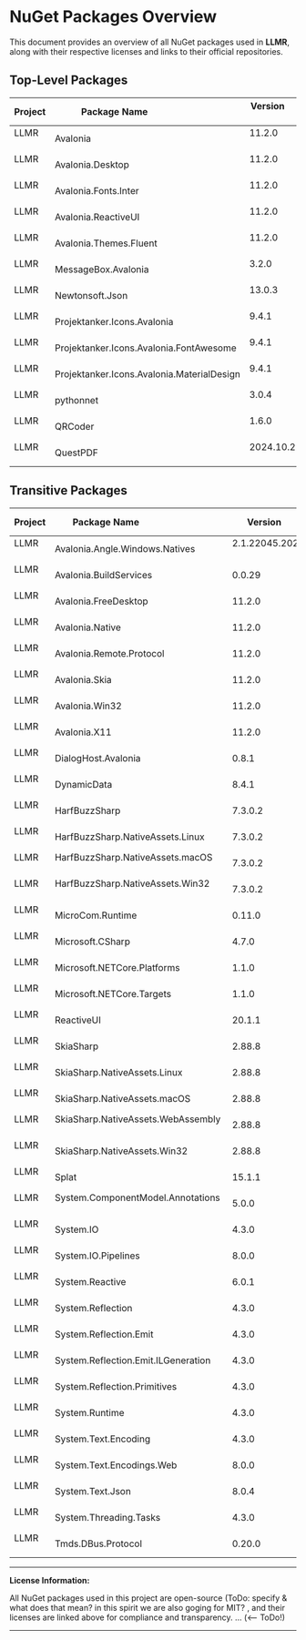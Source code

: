 <!-- 
NUGET_PACKAGES.md

This document (NUGET_PACKAGES.md) provides an overview of all NuGet packages utilized in our LLMR project, including their respective licenses and links to their official repositories. This structured overview may prove beneficial in ensuring license compliance and transparency. Additionally, the files offer a convenient method for identifying which versions of packages were employed in previous versions.
-->

# NuGet Packages Overview

This document provides an overview of all NuGet packages used in **LLMR**, along with their respective licenses and links to their official repositories.

## Top-Level Packages

| Project | Package Name                            | Version              | License          | Repository Link                                                   |
|---------|-----------------------------------------|----------------------|------------------|-------------------------------------------------------------------|
| LLMR    | Avalonia                                | 11.2.0               | [MIT](https://github.com/AvaloniaUI/Avalonia/blob/master/licence.md)              | [AvaloniaUI/Avalonia](https://github.com/AvaloniaUI/Avalonia)      |
| LLMR    | Avalonia.Desktop                        | 11.2.0               | [MIT](https://github.com/AvaloniaUI/Avalonia/blob/master/licence.md)              | [AvaloniaUI/Avalonia](https://github.com/AvaloniaUI/Avalonia)      |
| LLMR    | Avalonia.Fonts.Inter                    | 11.2.0               | [MIT](https://github.com/AvaloniaUI/Avalonia/blob/master/licence.md)              | [AvaloniaUI/Avalonia](https://github.com/AvaloniaUI/Avalonia)      |
| LLMR    | Avalonia.ReactiveUI                     | 11.2.0               | [MIT](https://github.com/AvaloniaUI/Avalonia/blob/master/licence.md)              | [AvaloniaUI/Avalonia](https://github.com/AvaloniaUI/Avalonia)      |
| LLMR    | Avalonia.Themes.Fluent                  | 11.2.0               | [MIT](https://github.com/AvaloniaUI/Avalonia/blob/master/licence.md)              | [AvaloniaUI/Avalonia](https://github.com/AvaloniaUI/Avalonia)      |
| LLMR    | MessageBox.Avalonia                     | 3.2.0                | [MIT](https://github.com/AvaloniaCommunity/MessageBox.Avalonia/blob/master/LICENSE) | [AvaloniaCommunity/MessageBox.Avalonia](https://github.com/AvaloniaCommunity/MessageBox.Avalonia) |
| LLMR    | Newtonsoft.Json                         | 13.0.3               | [MIT](https://github.com/JamesNK/Newtonsoft.Json/blob/master/LICENSE.md)              | [JamesNK/Newtonsoft.Json](https://github.com/JamesNK/Newtonsoft.Json) |
| LLMR    | Projektanker.Icons.Avalonia             | 9.4.1                | [MIT](https://github.com/Projektanker/Icons.Avalonia/blob/main/LICENSE)          | [Projektanker/Icons.Avalonia](https://github.com/Projektanker/Icons.Avalonia) |
| LLMR    | Projektanker.Icons.Avalonia.FontAwesome | 9.4.1                | [MIT](https://github.com/Projektanker/Icons.Avalonia/blob/main/LICENSE) | [Projektanker/Icons.Avalonia.FontAwesome](https://github.com/ProjektAnker/Icons.Avalonia)|
| LLMR    | Projektanker.Icons.Avalonia.MaterialDesign | 9.4.1             | [MIT](https://github.com/Projektanker/Icons.Avalonia/blob/main/LICENSE) | [Projektanker/Icons.Avalonia.MaterialDesign](https://github.com/Projektanker/Icons.Avalonia) |
| LLMR    | pythonnet                               | 3.0.4                | [MIT](https://github.com/pythonnet/pythonnet/blob/master/LICENSE)              | [pythonnet/pythonnet](https://github.com/pythonnet/pythonnet)      |
| LLMR    | QRCoder                                 | 1.6.0                | [MIT](https://github.com/codebude/QRCoder/blob/master/LICENSE.txt)            | [codebude/QRCoder](https://github.com/codebude/QRCoder/tree/master)            |
| LLMR    | QuestPDF                                | 2024.10.2            | [MIT](https://github.com/QuestPDF/QuestPDF/blob/main/LICENSE.md)          | [QuestPDF/QuestPDF](https://github.com/QuestPDF/QuestPDF/tree/main)          |

## Transitive Packages

| Project | Package Name                            | Version              | License          | Repository Link                                                   |
|---------|-----------------------------------------|----------------------|------------------|-------------------------------------------------------------------|
| LLMR    | Avalonia.Angle.Windows.Natives          | 2.1.22045.20230930   | [MIT](https://github.com/AvaloniaUI/Avalonia/blob/master/licence.md) | [AvaloniaUI/Avalonia](https://github.com/AvaloniaUI/Avalonia)      |
| LLMR    | Avalonia.BuildServices                  | 0.0.29               | [MIT](https://github.com/AvaloniaUI/Avalonia/blob/master/licence.md) | [AvaloniaUI/Avalonia](https://github.com/AvaloniaUI/Avalonia)      |
| LLMR    | Avalonia.FreeDesktop                    | 11.2.0               | [MIT](https://github.com/AvaloniaUI/Avalonia/blob/master/licence.md) | [AvaloniaUI/Avalonia](https://github.com/AvaloniaUI/Avalonia)      |
| LLMR    | Avalonia.Native                         | 11.2.0               | [MIT](https://github.com/AvaloniaUI/Avalonia/blob/master/licence.md) | [AvaloniaUI/Avalonia](https://github.com/AvaloniaUI/Avalonia)      |
| LLMR    | Avalonia.Remote.Protocol                | 11.2.0               | [MIT](https://github.com/AvaloniaUI/Avalonia/blob/master/licence.md) | [AvaloniaUI/Avalonia](https://github.com/AvaloniaUI/Avalonia)      |
| LLMR    | Avalonia.Skia                           | 11.2.0               | [MIT](https://github.com/AvaloniaUI/Avalonia/blob/master/licence.md) | [AvaloniaUI/Avalonia](https://github.com/AvaloniaUI/Avalonia)      |
| LLMR    | Avalonia.Win32                          | 11.2.0               | [MIT](https://github.com/AvaloniaUI/Avalonia/blob/master/licence.md) | [AvaloniaUI/Avalonia](https://github.com/AvaloniaUI/Avalonia)      |
| LLMR    | Avalonia.X11                            | 11.2.0               | [MIT](https://github.com/AvaloniaUI/Avalonia/blob/master/licence.md) | [AvaloniaUI/Avalonia](https://github.com/AvaloniaUI/Avalonia)      |
| LLMR    | DialogHost.Avalonia                     | 0.8.1                | [MIT](https://github.com/AvaloniaUtils/DialogHost.Avalonia/blob/main/LICENSE) | [AvaloniaCommunity/DialogHost.Avalonia](https://github.com/AvaloniaUtils/DialogHost.Avalonia) |
| LLMR    | DynamicData                             | 8.4.1                | [MIT](https://github.com/reactivemarbles/DynamicData/blob/main/LICENSE) | [reactiveui/DynamicData](https://github.com/reactiveui/DynamicData) |
| LLMR    | HarfBuzzSharp                           | 7.3.0.2              | [MIT](https://github.com/mono/SkiaSharp/blob/main/LICENSE.md) | [HarfBuzzSharp/HarfBuzzSharp](https://www.nuget.org/packages/HarfBuzzSharp) |
| LLMR    | HarfBuzzSharp.NativeAssets.Linux        | 7.3.0.2              | [MIT](https://github.com/mono/SkiaSharp/blob/main/LICENSE.md) | [HarfBuzzSharp/HarfBuzzSharp](https://www.nuget.org/packages/HarfBuzzSharp) |
| LLMR    | HarfBuzzSharp.NativeAssets.macOS        | 7.3.0.2              | [MIT](https://github.com/mono/SkiaSharp/blob/main/LICENSE.md) | [HarfBuzzSharp/HarfBuzzSharp](https://www.nuget.org/packages/HarfBuzzSharp) |
| LLMR    | HarfBuzzSharp.NativeAssets.Win32        | 7.3.0.2              | [MIT](https://github.com/mono/SkiaSharp/blob/main/LICENSE.md) | [HarfBuzzSharp/HarfBuzzSharp](https://www.nuget.org/packages/HarfBuzzSharp) |
| LLMR    | MicroCom.Runtime                        | 0.11.0               | [MIT](https://github.com/AvaloniaUI/Avalonia/blob/master/licence.md) | [MicroCom/MicroCom](https://www.nuget.org/packages/MicroCom.Runtime)        |
| LLMR    | Microsoft.CSharp                        | 4.7.0                | [MIT](https://github.com/dotnet/runtime/blob/main/LICENSE.TXT)              | [dotnet/runtime](https://github.com/dotnet/runtime)              |
| LLMR    | Microsoft.NETCore.Platforms             | 1.1.0                | [MIT](https://github.com/dotnet/runtime/blob/main/LICENSE.TXT)              | [dotnet/runtime](https://github.com/dotnet/runtime)              |
| LLMR    | Microsoft.NETCore.Targets               | 1.1.0                | [MIT](https://github.com/dotnet/runtime/blob/main/LICENSE.TXT)              | [dotnet/runtime](https://github.com/dotnet/runtime)              |
| LLMR    | ReactiveUI                              | 20.1.1               | [MIT](https://github.com/reactiveui/ReactiveUI/blob/main/LICENSE)  | [reactiveui/ReactiveUI](https://github.com/reactiveui/ReactiveUI)  |
| LLMR    | SkiaSharp                               | 2.88.8               | [MIT](https://github.com/mono/SkiaSharp/blob/main/LICENSE.md)              | [mono/SkiaSharp](https://github.com/mono/SkiaSharp)              |
| LLMR    | SkiaSharp.NativeAssets.Linux            | 2.88.8               | [MIT](https://github.com/mono/SkiaSharp/blob/main/LICENSE.md)              | [mono/SkiaSharp](https://github.com/mono/SkiaSharp)              |
| LLMR    | SkiaSharp.NativeAssets.macOS            | 2.88.8               | [MIT](https://github.com/mono/SkiaSharp/blob/main/LICENSE.md)              | [mono/SkiaSharp](https://github.com/mono/SkiaSharp)              |
| LLMR    | SkiaSharp.NativeAssets.WebAssembly      | 2.88.8               | [MIT](https://github.com/mono/SkiaSharp/blob/main/LICENSE.md)              | [mono/SkiaSharp](https://github.com/mono/SkiaSharp)              |
| LLMR    | SkiaSharp.NativeAssets.Win32            | 2.88.8               | [MIT](https://github.com/mono/SkiaSharp/blob/main/LICENSE.md)              | [mono/SkiaSharp](https://github.com/mono/SkiaSharp)              |
| LLMR    | Splat                                   | 15.1.1               | [MIT](https://github.com/reactiveui/Splat/blob/main/LICENSE)          | [reactiveui/Splat](https://github.com/reactiveui/Splat)          |
| LLMR    | System.ComponentModel.Annotations       | 5.0.0                | [MIT](https://github.com/dotnet/runtime/blob/main/LICENSE.TXT)              | [dotnet/runtime](https://github.com/dotnet/runtime)              |
| LLMR    | System.IO                               | 4.3.0                | [MIT](https://github.com/dotnet/runtime/blob/main/LICENSE.TXT)              | [dotnet/runtime](https://github.com/dotnet/runtime)              |
| LLMR    | System.IO.Pipelines                     | 8.0.0                | [MIT](https://github.com/dotnet/runtime/blob/main/LICENSE.TXT)              | [dotnet/runtime](https://github.com/dotnet/runtime)              |
| LLMR    | System.Reactive                         | 6.0.1                | [MIT](https://github.com/dotnet/reactive/blob/main/LICENSE)            | [dotnet/reactive](https://github.com/dotnet/reactive)            |
| LLMR    | System.Reflection                       | 4.3.0                | [MIT](https://github.com/dotnet/runtime/blob/main/LICENSE.TXT)              | [dotnet/runtime](https://github.com/dotnet/runtime)              |
| LLMR    | System.Reflection.Emit                  | 4.3.0                | [MIT](https://github.com/dotnet/runtime/blob/main/LICENSE.TXT)              | [dotnet/runtime](https://github.com/dotnet/runtime)              |
| LLMR    | System.Reflection.Emit.ILGeneration     | 4.3.0                | [MIT](https://github.com/dotnet/runtime/blob/main/LICENSE.TXT)              | [dotnet/runtime](https://github.com/dotnet/runtime)              |
| LLMR    | System.Reflection.Primitives            | 4.3.0                | [MIT](https://github.com/dotnet/runtime/blob/main/LICENSE.TXT)              | [dotnet/runtime](https://github.com/dotnet/runtime)              |
| LLMR    | System.Runtime                          | 4.3.0                | [MIT](https://github.com/dotnet/runtime/blob/main/LICENSE.TXT)              | [dotnet/runtime](https://github.com/dotnet/runtime)              |
| LLMR    | System.Text.Encoding                    | 4.3.0                | [MIT](https://github.com/dotnet/runtime/blob/main/LICENSE.TXT)              | [dotnet/runtime](https://github.com/dotnet/runtime)              |
| LLMR    | System.Text.Encodings.Web               | 8.0.0                | [MIT](https://github.com/dotnet/runtime/blob/main/LICENSE.TXT)              | [dotnet/runtime](https://github.com/dotnet/runtime)              |
| LLMR    | System.Text.Json                        | 8.0.4                | [MIT](https://github.com/dotnet/runtime/blob/main/LICENSE.TXT)              | [dotnet/runtime](https://github.com/dotnet/runtime)              |
| LLMR    | System.Threading.Tasks                  | 4.3.0                | [MIT](https://github.com/dotnet/runtime/blob/main/LICENSE.TXT)              | [dotnet/runtime](https://github.com/dotnet/runtime)              |
| LLMR    | Tmds.DBus.Protocol                      | 0.20.0               | [MIT](https://github.com/tmds/Tmds.DBus/tree/main?tab=MIT-1-ov-file#readme)              | [tmds/Tmds.DBus](https://github.com/tmds/Tmds.DBus/tree/main)              |

---

**License Information:**

All NuGet packages used in this project are open-source (ToDo: specify & what does that mean? in this spirit we are also goging for MIT? , and their licenses are linked above for compliance and transparency. ... (<-- ToDo!)

---
